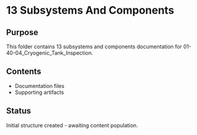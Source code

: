 # 13 Subsystems And Components

## Purpose
This folder contains 13 subsystems and components documentation for 01-40-04_Cryogenic_Tank_Inspection.

## Contents
- Documentation files
- Supporting artifacts

## Status
Initial structure created - awaiting content population.
